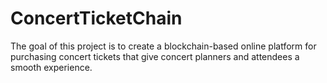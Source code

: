 # ConcertTicketChain
The goal of this project is to create a blockchain-based online platform for purchasing concert tickets that give concert planners and attendees a smooth experience. 
